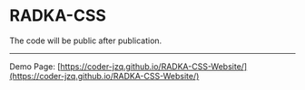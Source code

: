 # RADKA-CSS

The code will be public after publication.

<hr/>

Demo Page: [https://coder-jzq.github.io/RADKA-CSS-Website/](https://coder-jzq.github.io/RADKA-CSS-Website/)
